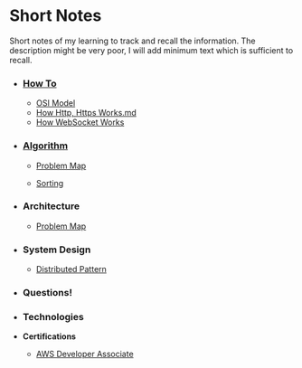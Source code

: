 # Short Notes

Short notes of my learning to track and recall the information. The description might be very poor, I will add minimum text which is sufficient to recall.

-   ### [How To](How%20To/How%20To.md)
    - [OSI Model](How%20To/OSI%20Model.md)
    - [How Http, Https Works.md](How%20To/How%20Http%2C%20Https%20Works.md)
    - [How WebSocket Works](How%20To/How%20WebSocket%20Works.md)
    
-   ### [Algorithm](Algorithm/Algorithm.md)
    
    -   [Problem Map](Algorithm/Problem%20Map.md)
        
    -   [Sorting](Algorithm/Sorting.md)
    
-   ### Architecture
    -   [Problem Map](Architecture/Architecture%20Map.md)
    
-   ### System Design
    - [Distributed Pattern](System%20Design/Distributed%20Pattern.md)
    
-   ### Questions!
    
- ### Technologies

- **Certifications**

  -   [AWS Developer Associate](Certifiactions/AWS%20Developer%20Associates.md)

